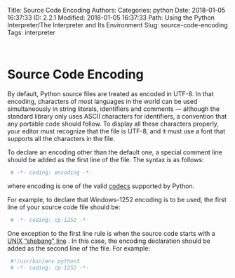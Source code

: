 Title: Source Code Encoding
Authors: 
Categories: python
Date: 2018-01-05 16:37:33
ID: 2.2.1
Modified: 2018-01-05 16:37:33
Path: Using the Python Interpreter/The Interpreter and Its Environment
Slug: source-code-encoding
Tags: interpreter

<a id="source-code-encoding" style="width:0;height:0;margin:0;padding:0;">&zwnj;</a>

# Source Code Encoding

By default, Python source files are treated as encoded in UTF-8. In that encoding, characters of most languages in the world can be used simultaneously in string literals, identifiers and comments — although the standard library only uses ASCII characters for identifiers, a convention that any portable code should follow. To display all these characters properly, your editor must recognize that the file is UTF-8, and it must use a font that supports all the characters in the file.

To declare an encoding other than the default one, a special comment line should be added as the first line of the file. The syntax is as follows:

```python
 # -*- coding: encoding -*-
```

where encoding is one of the valid  [codecs](https://docs.python.org/3/library/codecs.html#module-codecs)  supported by Python.

For example, to declare that Windows-1252 encoding is to be used, the first line of your source code file should be:

```python
 # -*- coding: cp-1252 -*-
```

One exception to the first line rule is when the source code starts with a  [UNIX “shebang” line](https://docs.python.org/3/tutorial/appendix.html#tut-scripts) . In this case, the encoding declaration should be added as the second line of the file. For example:

```python
 #!/usr/bin/env python3 
 # -*- coding: cp-1252 -*-
```